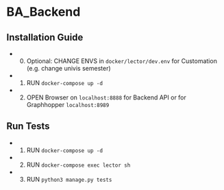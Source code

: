 # BA_Backend
## Installation Guide
- 0. Optional: CHANGE ENVS in `docker/lector/dev.env` for Customation (e.g. change univis semester)
- 1. RUN `docker-compose up -d`
- 2. OPEN Browser on `localhost:8888` for Backend API or for Graphhopper `localhost:8989` 

## Run Tests
- 1. RUN `docker-compose up -d`
- 2. RUN `docker-compose exec lector sh`
- 3. RUN `python3 manage.py tests`

